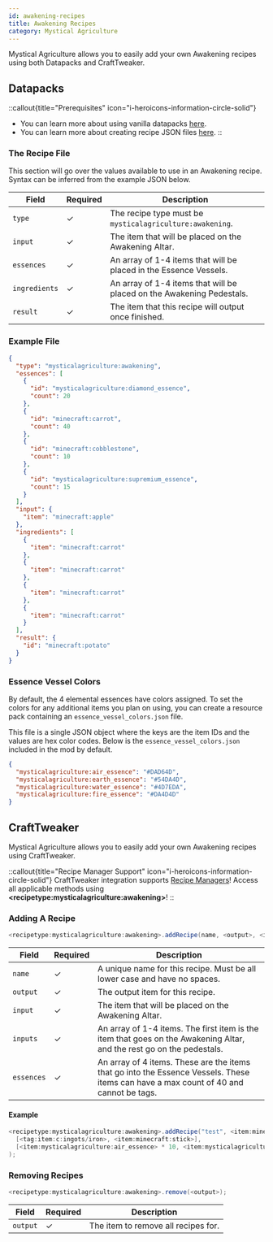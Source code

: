 ```yaml
---
id: awakening-recipes
title: Awakening Recipes
category: Mystical Agriculture
---
```


Mystical Agriculture allows you to easily add your own Awakening recipes using both Datapacks and CraftTweaker.

## Datapacks

::callout{title="Prerequisites" icon="i-heroicons-information-circle-solid"}
- You can learn more about using vanilla datapacks <a href="https://minecraft.gamepedia.com/Data_pack" target="_blank">here</a>.
- You can learn more about creating recipe JSON files <a href="https://minecraft.gamepedia.com/Recipe" target="_blank">here</a>.
::

### The Recipe File

This section will go over the values available to use in an Awakening recipe. Syntax can be inferred from the example JSON below.

| Field         | Required | Description                                                           |
|---------------|----------|-----------------------------------------------------------------------|
| `type`        | ✓        | The recipe type must be `mysticalagriculture:awakening`.              |
| `input`       | ✓        | The item that will be placed on the Awakening Altar.                  |
| `essences`    | ✓        | An array of 1-4 items that will be placed in the Essence Vessels.     |
| `ingredients` | ✓        | An array of 1-4 items that will be placed on the Awakening Pedestals. |
| `result`      | ✓        | The item that this recipe will output once finished.                  |

### Example File

```json
{
  "type": "mysticalagriculture:awakening",
  "essences": [
    {
      "id": "mysticalagriculture:diamond_essence",
      "count": 20
    },
    {
      "id": "minecraft:carrot",
      "count": 40
    },
    {
      "id": "minecraft:cobblestone",
      "count": 10
    },
    {
      "id": "mysticalagriculture:supremium_essence",
      "count": 15
    }
  ],
  "input": {
    "item": "minecraft:apple"
  },
  "ingredients": [
    {
      "item": "minecraft:carrot"
    },
    {
      "item": "minecraft:carrot"
    },
    {
      "item": "minecraft:carrot"
    },
    {
      "item": "minecraft:carrot"
    }
  ],
  "result": {
    "id": "minecraft:potato"
  }
}
```

### Essence Vessel Colors

By default, the 4 elemental essences have colors assigned. To set the colors for any additional items you plan on using, you can create a resource pack containing an `essence_vessel_colors.json` file.

This file is a single JSON object where the keys are the item IDs and the values are hex color codes. Below is the `essence_vessel_colors.json` included in the mod by default.
```json
{
  "mysticalagriculture:air_essence": "#DAD64D",
  "mysticalagriculture:earth_essence": "#54DA4D",
  "mysticalagriculture:water_essence": "#4D7EDA",
  "mysticalagriculture:fire_essence": "#DA4D4D"
}
```

## CraftTweaker

Mystical Agriculture allows you to easily add your own Awakening recipes using CraftTweaker.

::callout{title="Recipe Manager Support" icon="i-heroicons-information-circle-solid"}
CraftTweaker integration supports <a href="https://docs.blamejared.com/1.21.1/en/tutorial/Recipes/RecipeManagers" target="_blank">Recipe Managers</a>! Access all applicable methods using **\<recipetype:mysticalagriculture:awakening\>**!
::

### Adding A Recipe

```java
<recipetype:mysticalagriculture:awakening>.addRecipe(name, <output>, <input>, [<inputs>], [<essence>, <essence>, <essence>, <essence>]);
```

| Field      | Required | Description                                                                                                                           |
|------------|----------|---------------------------------------------------------------------------------------------------------------------------------------|
| `name`     | ✓        | A unique name for this recipe. Must be all lower case and have no spaces.                                                             |
| `output`   | ✓        | The output item for this recipe.                                                                                                      |
| `input`    | ✓        | The item that will be placed on the Awakening Altar.                                                                                  |
| `inputs`   | ✓        | An array of 1-4 items. The first item is the item that goes on the Awakening Altar, and the rest go on the pedestals.                 |
| `essences` | ✓        | An array of 4 items. These are the items that go into the Essence Vessels. These items can have a max count of 40 and cannot be tags. |

#### Example

```java
<recipetype:mysticalagriculture:awakening>.addRecipe("test", <item:minecraft:stick> * 10, <item:minecraft:diamond>,
  [<tag:item:c:ingots/iron>, <item:minecraft:stick>],
  [<item:mysticalagriculture:air_essence> * 10, <item:mysticalagriculture:earth_essence> * 20, <item:mysticalagriculture:water_essence> * 30, <item:mysticalagriculture:fire_essence> * 40]
);
```

### Removing Recipes

```java
<recipetype:mysticalagriculture:awakening>.remove(<output>);
```

| Field    | Required | Description                         |
|----------|----------|-------------------------------------|
| `output` | ✓        | The item to remove all recipes for. |
